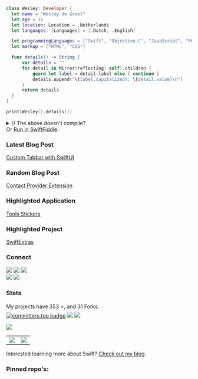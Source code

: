 ```swift
class Wesley: Developer {
  let name = "Wesley de Groot"
  let age = 35
  let location: Location = .Netherlands
  let languages: [Languages] = [.Dutch, .English]

  let programmingLanguages = ["Swift", "Objective-C", "JavaScript", "PHP"]
  let markup = ["HTML", "CSS"]

  func details() -> String {
      var details = ""
      for detail in Mirror(reflecting: self).children {
          guard let label = detail.label else { continue }
          details.append("\(label.capitalized): \(detail.value)\n")
      }
      return details
  }
}

print(Wesley().details())
```

<details>
  <summary>// The above doesn't compile?</summary>
  // Just add this "missing" code.
  
  ```swift
  class Developer {
    enum Location { case Netherlands }
    enum Languages { case Dutch, English }
  }
  ```
</details>
Or <a href='https://swiftfiddle.com/?c=H4sIAAAAAAAAA11TwWrcMBD9lUGX2rBRKCVQDG0PSdsQNm3AgR7iPWitsa1Wlowku7TL%2FntHlu0NlS%2FSzJvHm8fzidWsYKofrAvwxY5GiqCsqeirtfAefqDX%2BKeAO5xQ2wEdnCoDoDGAET3CB6hYwoBE%2BOqsDRVbEaKNgHc361vbeqYvYL%2FcqM2%2FYejQaWGk34DCtCNN%2BwJe9uv9QOAXfjeGutsB%2F2xarXx3iFLT0OBs60TfK9NuM3GkYuVv1ZCsHWn9fvyJdVATXt2mwoOYRFk7NSyAp%2Funih1Wzl64X%2BOQWO6fH%2FcJc1uWMyaimtHUtHoQSvssh6uPUAZHEpJP8UzCrYDZruRPPI1dO6AMPCrnrMscNjpKNG0BHnWT87pTWjo0F8p4aEEnF7eOqIk6UfH0RO0RTlBbQ1Qjwvn17CKHi2FAIzNSVGXzGK%2FFoILQ6i%2FKvAAqL6ST0CPmFe3M8pVpo3QYRmdW1lil1jn6M5AVIUsByXK%2B%2BUQc19fPHYI42glBWvTmTSC1%2FaA0fordh9FTgqSE0ClPtvXKezKlYoSSyC8R%2FS%2BaaMb%2Bki9yQJARrzKWZCfUFpMFtoRryda8BduxiX6RG%2F6ev2XnfwSuK0IwAwAA'>Run in SwiftFiddle</a>.

### Latest Blog Post

[Custom Tabbar with SwiftUI](https://wesleydegroot.nl/blog/custom-tabbar-with-swiftui)

### Random Blog Post

[Contact Provider Extension](https://wesleydegroot.nl/blog/contactprovider)

### Highlighted Application

[Tools Stickers](https://wesleydegroot.nl/apps/Tools-Stickers)

### Highlighted Project

[SwiftExtras](https://github.com/0xWDG/SwiftExtras)

### Connect

<a href="https://mastodon.social/@0xWDG" target="_blank" rel="noreferrer"><img src="https://img.shields.io/mastodon/follow/109083228102657977?logo=mastodon&style=for-the-badge&color=3382ed&labelColor=1c1917" /></a>
<a href="https://discordapp.com/users/918438083861573692" target="_blank" rel="noreferrer"><img src="https://img.shields.io/twitter/follow/0xWDG?logo=discord&style=for-the-badge&color=3382ed&labelColor=1c1917" /></a>
<a href="https://www.twitter.com/0xWDG" target="_blank" rel="noreferrer"><img src="https://img.shields.io/twitter/follow/0xWDG?logo=twitter&style=for-the-badge&color=3382ed&labelColor=1c1917" /></a><br />
<a href="https://www.github.com/0xWDG" target="_blank" rel="noreferrer"><img src="https://img.shields.io/github/followers/0xWDG?logo=github&style=for-the-badge&color=3382ed&labelColor=1c1917" /></a>
<a href="https://wesleydegroot.nl" target="_blank" rel="noreferrer">
<img src="https://img.shields.io/badge/Website-wesleydegroot.nl-blue?style=for-the-badge" />
</a>

<!--
### I'm working on

[AuroraEditor](https://github.com/AuroraEditor/AuroraEditor), [CodeEdit](https://github.com/CodeEditApp/CodeEdit), And many more...

<!--
### Summary
<img src='https://metrics.lecoq.io/0xWDG?template=classic'>
-->

### Stats

My projects have 353 ⭐️, and 31 Forks.  
[![committers.top badge](https://user-badge.committers.top/netherlands/0xWDG.svg)](https://user-badge.committers.top/netherlands/0xWDG)
![](https://komarev.com/ghpvc/?username=0xWDG&style=plastic)
![](https://hit.yhype.me/github/profile?user_id=1290461)

<a href='#stats'><img src='https://streak-stats.demolab.com/?user=0xWDG&hide_border=true&date_format=j-M-Y'></a>

<table><tr>
  <td><a href='#stats'><img src='https://github-readme-stats.vercel.app/api/?username=0xWDG&count_private=true&show_icons=true'></a></td>
  <td><a href='#stats'><img src='https://github-readme-stats.vercel.app/api/top-langs/?username=0xWDG'></a></td>
</tr></table>

<!--
<h3 align="left">Languages and Tools:</h3>
<p align="left"> <a href="https://www.arduino.cc/" target="_blank" rel="noreferrer"> <img src="https://cdn.worldvectorlogo.com/logos/arduino-1.svg" alt="arduino" width="40" height="40"/> </a> <a href="https://getbootstrap.com" target="_blank" rel="noreferrer"> <img src="https://raw.githubusercontent.com/devicons/devicon/master/icons/bootstrap/bootstrap-plain-wordmark.svg" alt="bootstrap" width="40" height="40"/> </a> <a href="https://www.w3schools.com/css/" target="_blank" rel="noreferrer"> <img src="https://raw.githubusercontent.com/devicons/devicon/master/icons/css3/css3-original-wordmark.svg" alt="css3" width="40" height="40"/> </a> <a href="https://git-scm.com/" target="_blank" rel="noreferrer"> <img src="https://www.vectorlogo.zone/logos/git-scm/git-scm-icon.svg" alt="git" width="40" height="40"/> </a> <a href="https://www.w3.org/html/" target="_blank" rel="noreferrer"> <img src="https://raw.githubusercontent.com/devicons/devicon/master/icons/html5/html5-original-wordmark.svg" alt="html5" width="40" height="40"/> </a> <a href="https://ifttt.com/" target="_blank" rel="noreferrer"> <img src="https://www.vectorlogo.zone/logos/ifttt/ifttt-ar21.svg" alt="ifttt" width="40" height="40"/> </a> <a href="https://developer.mozilla.org/en-US/docs/Web/JavaScript" target="_blank" rel="noreferrer"> <img src="https://raw.githubusercontent.com/devicons/devicon/master/icons/javascript/javascript-original.svg" alt="javascript" width="40" height="40"/> </a> <a href="https://www.linux.org/" target="_blank" rel="noreferrer"> <img src="https://raw.githubusercontent.com/devicons/devicon/master/icons/linux/linux-original.svg" alt="linux" width="40" height="40"/> </a> <a href="https://mariadb.org/" target="_blank" rel="noreferrer"> <img src="https://www.vectorlogo.zone/logos/mariadb/mariadb-icon.svg" alt="mariadb" width="40" height="40"/> </a> <a href="https://www.mysql.com/" target="_blank" rel="noreferrer"> <img src="https://raw.githubusercontent.com/devicons/devicon/master/icons/mysql/mysql-original-wordmark.svg" alt="mysql" width="40" height="40"/> </a> <a href="https://nodejs.org" target="_blank" rel="noreferrer"> <img src="https://raw.githubusercontent.com/devicons/devicon/master/icons/nodejs/nodejs-original-wordmark.svg" alt="nodejs" width="40" height="40"/> </a> <a href="https://www.php.net" target="_blank" rel="noreferrer"> <img src="https://raw.githubusercontent.com/devicons/devicon/master/icons/php/php-original.svg" alt="php" width="40" height="40"/> </a> <a href="https://www.sqlite.org/" target="_blank" rel="noreferrer"> <img src="https://www.vectorlogo.zone/logos/sqlite/sqlite-icon.svg" alt="sqlite" width="40" height="40"/> </a> <a href="https://developer.apple.com/swift/" target="_blank" rel="noreferrer"> <img src="https://raw.githubusercontent.com/devicons/devicon/master/icons/swift/swift-original.svg" alt="swift" width="40" height="40"/> </a> </p>

<h3 align="left">More stats:</h3>
<img src="https://github-profile-trophy.vercel.app/?username=0xWDG&no-bg=true&no-frame=true" alt="GHPS">
-->

Interested learning more about Swift? [Check out my blog](https://wesleydegroot.nl/blog/).

### Pinned repo's:
